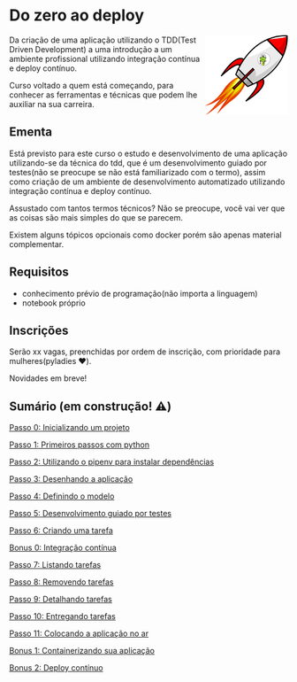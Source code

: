 # Do zero ao deploy

<p align="center">
  <img style="float: right;" src="python_rocket.png" alt="Python in a rocket"/>
</p>

Da criação de uma aplicação utilizando o TDD(Test Driven Development) a uma introdução a um ambiente profissional utilizando integração contínua e deploy contínuo.

Curso voltado a quem está começando, para conhecer as ferramentas e técnicas que podem lhe auxiliar na sua carreira.

## Ementa

Está previsto para este curso o estudo e desenvolvimento de uma aplicação utilizando-se da técnica do tdd, que é um desenvolvimento guiado por testes(não se preocupe se não está familiarizado com o termo), assim como criação de um ambiente de desenvolvimento automatizado utilizando integração contínua e deploy contínuo.

Assustado com tantos termos técnicos? Não se preocupe, você vai ver que as coisas são mais simples do que se parecem.

Existem alguns tópicos opcionais como docker porém são apenas material complementar.

## Requisitos

- conhecimento prévio de programação(não importa a linguagem)
- notebook próprio

## Inscrições

Serão xx vagas, preenchidas por ordem de inscrição, com prioridade para mulheres(pyladies :hearts:).

Novidades em breve!

## Sumário (em construção! :warning:)

[Passo 0: Inicializando um projeto](passo00.md)

[Passo 1: Primeiros passos com python](passo01.md)

[Passo 2: Utilizando o pipenv para instalar dependências](passo02.md)

[Passo 3: Desenhando a aplicação](passo03.md)

[Passo 4: Definindo o modelo](passo04.md)

[Passo 5: Desenvolvimento guiado por testes](passo05.md)

[Passo 6: Criando uma tarefa](passo06.md)

[Bonus 0: Integração contínua](bonus00.md)

[Passo 7: Listando tarefas](passo07.md)

[Passo 8: Removendo tarefas](passo08.md)

[Passo 9: Detalhando tarefas](passo09.md)

[Passo 10: Entregando tarefas](passo10.md)

[Passo 11: Colocando a aplicação no ar](passo11.md)

[Bonus 1: Containerizando sua aplicação](bonus01.md)

[Bonus 2: Deploy contínuo](bonus02.md)
